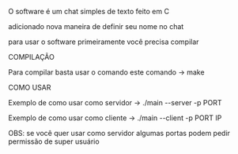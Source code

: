 O software é um chat simples de texto feito em C


adicionado nova maneira de definir seu nome no chat


para usar o software primeiramente você precisa compilar


COMPILAÇÃO

Para compilar basta usar o comando este comando -> make


COMO USAR

Exemplo de como usar como servidor ->  ./main --server -p PORT

Exemplo de como usar como cliente -> ./main --client -p PORT IP


OBS: se você quer usar como servidor algumas portas podem pedir permissão de super usuário
